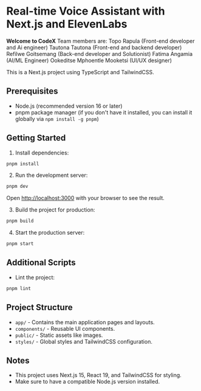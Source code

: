 # Real-time Voice Assistant with Next.js and ElevenLabs
**Welcome to CodeX** 
Team members are: 
Topo Rapula (Front-end developer and Ai engineer)
Tautona Tautona (Front-end and backend developer)
Refilwe Goitsemang (Back-end developer and Solutionist)
Fatima Angamia (AI/ML Engineer)
Ookeditse Mphoentle Mooketsi (UI/UX designer)

This is a Next.js project using TypeScript and TailwindCSS.
 
## Prerequisites
 
- Node.js (recommended version 16 or later)
- pnpm package manager (if you don't have it installed, you can install it globally via `npm install -g pnpm`)
 
## Getting Started
 
1. Install dependencies:
 
```bash
pnpm install
```
 
2. Run the development server:
 
```bash
pnpm dev
```
 
Open [http://localhost:3000](http://localhost:3000) with your browser to see the result.
 
3. Build the project for production:
 
```bash
pnpm build
```
 
4. Start the production server:
 
```bash
pnpm start
```
 
## Additional Scripts
 
- Lint the project:
 
```bash
pnpm lint
```
 
## Project Structure
 
- `app/` - Contains the main application pages and layouts.
- `components/` - Reusable UI components.
- `public/` - Static assets like images.
- `styles/` - Global styles and TailwindCSS configuration.
 
## Notes
 
- This project uses Next.js 15, React 19, and TailwindCSS for styling.
- Make sure to have a compatible Node.js version installed.

